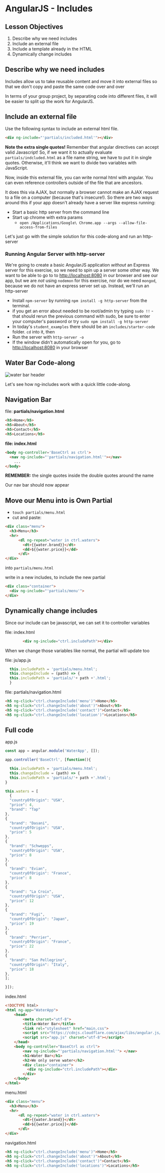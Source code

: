 # AngularJS - Includes

## Lesson Objectives

1. Describe why we need includes
1. Include an external file
1. Include a template already in the HTML
1. Dynamically change includes

## Describe why we need includes

Includes allow us to take reusable content and move it into external files so that we don't copy and paste the same code over and over

In terms of your group project, by separating code into different files, it will be easier to split up the work for AngularJS.

## Include an external file

Use the following syntax to include an external html file.

```html
<div ng-include="'partials/included.html'"></div>
```

**Note the extra single quotes!** Remember that angular directives can accept valid Javascript! So, if we want it to actually evaluate `partials/indcluded.html` as a file name string, we have to put it in single quotes. Otherwise, it'll think we want to divide two variables with JavaScript. 

Now, inside this external file, you can write normal html with angular. You can even reference controllers outside of the file that are ancestors.

It does this via AJAX, but normally a browser cannot make an AJAX request to a file on a computer (because that's insecure!). So there are two ways around this if your app doesn't already have a server like express running:

- Start a basic http server from the command line
- Start up chrome with extra params
	- `open /Applications/Google\ Chrome.app --args --allow-file-access-from-files`

Let's just go with the simple solution for this code-along and run an http-server

### Running Angular Server with http-server

We're going to create a basic AngularJS application _without_ an Express server for this exercise, so we need to spin up a server some other way. We want to be able to go to to [http://localhost:8080](http://localhost:8080) in our browser and see our app, but we are *not* using `nodemon` for this exercise, nor do we need `mongod`, because we do not have an express server set up. Instead, we'll run an http-server

- Install `npm-server` by running `npm install -g http-server` from the terminal.
- if you get an error about needed to be root/admin try typing `sudo !!` - that should rerun the previous command with sudo, be sure to enter your computer's password or try `sudo npm install -g http-server`
- In today's `student_examples` there should be an `includes/starter-code` folder. `cd` into it, then
- Run the server with `http-server -o`
- If the window didn't automatically open for you, go to [http://localhost:8080](http://localhost:8080) in your browser 

## Water Bar Code-along

![water bar header](https://i.imgur.com/5zAq4Rw.png)

Let's see how ng-includes work with a quick little code-along. 

## Navigation Bar

file: **partials/navigation.html**

```html
<h5>Home</h5>
<h5>About</h5>
<h5>Contact</h5>
<h5>Locations</h5>
```

**file: index.html**

```html
<body ng-controller='BaseCtrl as ctrl'>
  <nav ng-include="'partials/navigation.html'"></nav>
	...
</body>
```
**REMEMBER:** the single quotes inside the double quotes around the name

Our nav bar should now appear


## Move our Menu into is Own Partial

- `touch partials/menu.html`
-  cut and paste:

```html
<div class="menu">
  <h3>Menu</h3>
  <hr>
      <dl ng-repeat="water in ctrl.waters">
        <dt>{{water.brand}}</dt>
        <dd>${{water.price}}</dd>
      </dl>
</div>
```

into `partials/menu.html`

write in a new includes, to include the new partial

```html
<div class="container">
  <div ng-include="'partials/menu'">
</div>

```

## Dynamically change includes

Since our include can be javascript, we can set it to controller variables

file: index.html
```html
		<div ng-include="ctrl.includePath"></div>
```

When we change those variables like normal, the partial will update too

file: js/app.js

```javascript
  this.includePath = 'partials/menu.html';
  this.changeInclude = (path) => {
  this.includePath = 'partials/'+ path +'.html';
  }
```

file: partials/navigation.html
```html
<h5 ng-click="ctrl.changeInclude('menu')">Home</h5>
<h5 ng-click="ctrl.changeInclude('about')">About</h5>
<h5 ng-click="ctrl.changeInclude('contact')">Contact</h5>
<h5 ng-click="ctrl.changeInclude('location')">Locations</h5>
```


## Full code

app.js
```js
const app = angular.module('WaterApp', []);

app.controller('BaseCtrl', [function(){

  this.includePath = 'partials/menu.html';
  this.changeInclude = (path) => {
  this.includePath = 'partials/'+ path +'.html';
}

this.waters = [
  {
  "countryOfOrigin": "USA",
  "price": 4,
  "brand": "Tap"
},
{
  "brand": "Dasani",
  "countryOfOrigin": "USA",
  "price": 5
},
{
  "brand": "Schwepps",
  "countryOfOrigin": "USA",
  "price": 8
},
{
  "brand": "Evian",
  "countryOfOrigin": "France",
  "price": 8
},
{
  "brand": "La Croix",
  "countryOfOrigin": "USA",
  "price": 12
},
{
  "brand": "Fugi",
  "countryOfOrigin": "Japan",
  "price": 19
},
{
  "brand": "Perrier",
  "countryOfOrigin": "France",
  "price": 22
},
{
  "brand": "San Pellegrino",
  "countryOfOrigin": "Italy",
  "price": 18
},
];

}]);

```

index.html
```html
<!DOCTYPE html>
<html ng-app="WaterApp">
	<head>
		<meta charset="utf-8">
		<title>Water Bar</title>
		<link rel="stylesheet" href="main.css">
		<script src="https://cdnjs.cloudflare.com/ajax/libs/angular.js/1.7.2/angular.min.js"></script>
		<script src="app.js" charset="utf-8"></script>
	</head>
	<body ng-controller="BaseCtrl as ctrl">
		<nav ng-include="'partials/navigation.html'"> </nav>
		<h1>Water Bar</h1>
		<h2>We only serve water</h2>
		<div class="container">
		  <div ng-include="ctrl.includePath"></div>
		</div>
	</body>
</html>
```

menu.html
```html
<div class="menu">
  <h3>Menu</h3>
  <hr>
      <dl ng-repeat="water in ctrl.waters">
        <dt>{{water.brand}}</dt>
        <dd>${{water.price}}</dd>
      </dl>
</div>
```

navigation.html
```html
<h5 ng-click="ctrl.changeInclude('menu')">Home</h5>
<h5 ng-click="ctrl.changeInclude('about')">About</h5>
<h5 ng-click="ctrl.changeInclude('contact')">Contact</h5>
<h5 ng-click="ctrl.changeInclude('locations')">Locations</h5>
```
